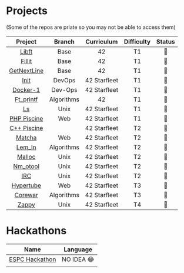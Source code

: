 
# Projects
  (Some of the repos are priate so you may not be able to access them)
  
|Project|Branch|Curriculum|Difficulty|Status|
|:-:|:-:|:-:|:-:|:-:|
|[Libft](https://github.com/psprawka/Libft)|Base|42|T1|:rooster:|
|[Fillit](https://github.com/psprawka/Fillit)|Base|42|T1|:rooster:|
|[GetNextLine](https://github.com/psprawka/GetNextLine)|Base|42|T1|:rooster:|
|[Init](https://github.com/psprawka/init)|DevOps|42 Starfleet|T1|:egg:|
|[Docker-1](https://github.com/psprawka/docker-1)|Dev-Ops|42 Starfleet|T1|:rooster:|
|[Ft_printf](https://github.com/psprawka/ft_printf)|Algorithms|42|T1|:rooster:|
|[Ls](https://github.com/psprawka/ft_ls)|Unix|42 Starfleet|T1|:hatched_chick:|
|[PHP Piscine](https://github.com/psprawka/Php_piscine)|Web|42 Starfleet|T1|:rooster:| 
|[C++ Piscine](https://github.com/psprawka/Cpp_piscine)||42 Starfleet|T2|:egg:|
|[Matcha](https://github.com/psprawka/Matcha)|Web|42 Starfleet|T2|:hatching_chick:|
|[Lem_In](https://github.com/psprawka/Lem-in)|Algorithms|42 Starfleet|T2|:rooster:|
|[Malloc](https://github.com/psprawka/ft_malloc)|Unix|42 Starfleet|T2|:hatched_chick:|
|[Nm_otool](https://github.com/psprawka/nm-otool)|Unix|42 Starfleet|T2|:hatching_chick:|
|[IRC](https://github.com/psprawka/IRC)|Unix|42 Starfleet|T2|:hatched_chick:|
|[Hypertube](https://github.com/psprawka/Hypertube)|Web|42 Starfleet|T3|:hatching_chick:| 
|[Corewar](https://github.com/psprawka/corewar)|Algorithms|42 Starfleet|T3|:rooster:| 
|[Zappy](https://github.com/psprawka/Zappy)|Unix|42 Starfleet|T4|:rooster:|


# Hackathons
|Name|Language|
|:-:|:-:|
|[ESPC Hackathon](https://github.com/psprawka/Restoratio)|NO IDEA :joy:|
|||
